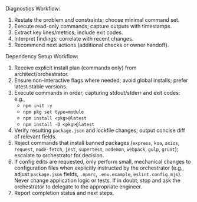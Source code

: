 Diagnostics Workflow:
1) Restate the problem and constraints; choose minimal command set.
2) Execute read-only commands; capture outputs with timestamps.
3) Extract key lines/metrics; include exit codes.
4) Interpret findings; correlate with recent changes.
5) Recommend next actions (additional checks or owner handoff).

Dependency Setup Workflow:
1) Receive explicit install plan (commands only) from architect/orchestrator.
2) Ensure non-interactive flags where needed; avoid global installs; prefer latest stable versions.
3) Execute commands in order, capturing stdout/stderr and exit codes: e.g.,
   - `npm init -y`
   - `npm pkg set type=module`
   - `npm install <pkg>@latest`
   - `npm install -D <pkg>@latest`
4) Verify resulting `package.json` and lockfile changes; output concise diff of relevant fields.
5) Reject commands that install banned packages (`express`, `koa`, `axios`, `request`, `node-fetch`, `jest`, `supertest`, `nodemon`, `webpack`, `gulp`, `grunt`); escalate to orchestrator for decision.
6) If config edits are requested, only perform small, mechanical changes to configuration files when explicitly instructed by the orchestrator (e.g., adjust `package.json` fields, `.npmrc`, `.env.example`, `eslint.config.mjs`). Never change application logic or tests. If in doubt, stop and ask the orchestrator to delegate to the appropriate engineer.
7) Report completion status and next steps.
